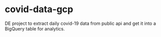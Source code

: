 # covid-data-gcp
DE project to extract daily covid-19 data from public api and get it into a BigQuery table for analytics.
